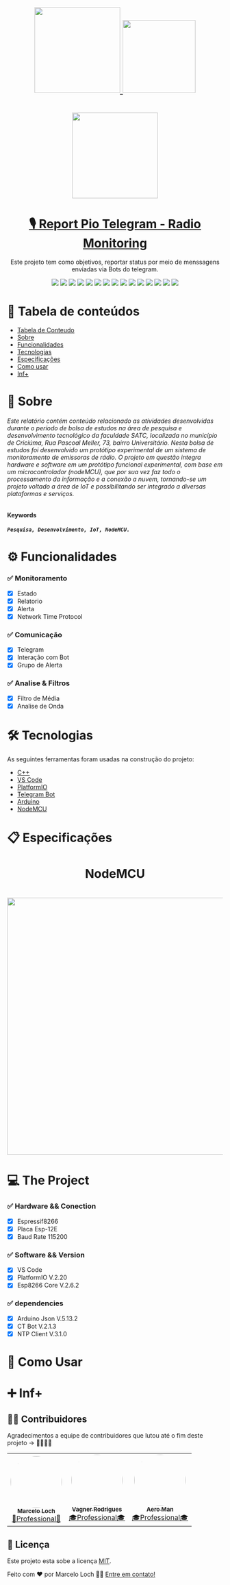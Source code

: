 <h1 align="center">
  <a align="center" href="https://web.satc.edu.br/">
    <img width="200" src="https://user-images.githubusercontent.com/56330822/100857906-0c281d80-346c-11eb-99ba-c33c29039025.jpg">
  </a>
   <a align="center" href="https://web.satc.edu.br/graduacao/engenharia-da-computacao/">
    <img width="170" src="https://user-images.githubusercontent.com/56330822/100856916-c6b72080-346a-11eb-9e72-c71dcadae249.jpg">
  </a>
</h1>

<h1 align="center">
  <a align="center" href="http://lca.satc.edu.br/">
    <img width="200" src="https://user-images.githubusercontent.com/56330822/100857346-5bba1980-346b-11eb-93c2-314035debcb7.PNG">
  </a>
</h1>

<h1 align="center">
  <a align="center" href="https://github.com/Marcelo-C0D3/RPT_V1.0">🎙️ Report Pio Telegram - Radio Monitoring</a>
</h1>


<p align="center">Este projeto tem como objetivos, reportar status por meio de menssagens enviadas via Bots do telegram.</p>

<p align="center">
  <img src="https://img.shields.io/badge/VSCode-PlatformIO-yellow?style=flat"/>
  <img src="https://img.shields.io/badge/PlatformIO-V.2.2.0-yellow"/>
  <img src="https://img.shields.io/badge/Espressif8266-V.2.6.2-yellow"/>
  <img src="https://img.shields.io/badge/Esp-NodeMCU-green?style=flat"/>
  <img src="https://img.shields.io/badge/Esp-Esp--12E-blue?style=flat"/>
  <img src="https://img.shields.io/badge/licence-MIT-blue?style=flat"/>
  <img src="https://img.shields.io/badge/platform-espressif8266-blue?style=flat"/>
  <img src="https://img.shields.io/badge/framework-Arduino-yellow?style=flat"/>
  <img src="https://img.shields.io/badge/monitor--speed-115200-red?style=flat"/>
  <img src="https://img.shields.io/badge/lib--dep-CTBot-brightgreen?style=flat"/>
  <img src="https://img.shields.io/badge/lib--dep-NTPClient-brightgreen?style=flat"/>
  <img src="https://img.shields.io/badge/lib--dep-ArduinoJson-brightgreen?style=flat"/>
  <img src="https://img.shields.io/badge/ArduinoJson-V.5.13.2-red?style=flat"/>
  <img src="https://img.shields.io/badge/CTBot-V.2.1.3-red?style=flat"/>
  <img src="https://img.shields.io/badge/NTPClient-V.3.1.0-red?style=flat"/>
</p>

# 📁  Tabela de conteúdos
<!--ts-->
   * [Tabela de Conteudo](#tabela-de-conteudo)
   * [Sobre](#sobre)
   * [Funcionalidades](#funcionalidades)
   * [Tecnologias](#tecnologias)
   * [Especificações](#--especificações)
   * [Como usar](#como-usar)
   * [Inf+](#--inf)
<!--te-->

# 📝  Sobre
###### Este relatório contém conteúdo relacionado as atividades desenvolvidas durante o período de bolsa de estudos na área de pesquisa e desenvolvimento tecnológico da faculdade SATC, localizada no município de Criciúma, Rua Pascoal Meller, 73, bairro Universitário. Nesta bolsa de estudos foi desenvolvido um protótipo experimental de um sistema de monitoramento de emissoras de rádio. O projeto em questão integra hardware e software em um protótipo funcional experimental, com base em um microcontrolador (nodeMCU), que por sua vez faz todo o processamento da informação e a conexão a nuvem, tornando-se um projeto voltado a área de IoT e possibilitando ser integrado a diversas plataformas e serviços.

#### Keywords
##### ``` Pesquisa, Desenvolvimento, IoT, NodeMCU. ```

# ⚙️  Funcionalidades
  ### ✅ Monitoramento
   - [x] Estado
   - [x] Relatorio
   - [x] Alerta
   - [x] Network Time Protocol
  ### ✅ Comunicação
   - [x] Telegram
   - [x] Interação com Bot
   - [x] Grupo de Alerta
  ### ✅ Analise & Filtros
   - [x] Filtro de Média
   - [x] Analise de Onda
# 🛠  Tecnologias
As seguintes ferramentas foram usadas na construção do projeto:

- [C++](https://devdocs.io/cpp/)
- [VS Code](https://code.visualstudio.com/)
- [PlatformIO](https://platformio.org/)
- [Telegram Bot](https://core.telegram.org/bots)
- [Arduino](https://www.arduino.cc/)
- [NodeMCU](https://www.nodemcu.com/index_en.html)

# 📋  Especificações
<h1 align="center">
  NodeMCU
 </h1>
<h1 align="center">
  <a align="center" href="https://www.nodemcu.com/index_en.html">
    <img width="600" src="https://user-images.githubusercontent.com/56330822/100844664-ea726a80-345a-11eb-8f08-16a0e13dc470.PNG">
  </a>
</h1>

# 💻  The Project
### ✅ Hardware && Conection
  - [x] Espressif8266
  - [x] Placa Esp-12E
  - [x] Baud Rate 115200
### ✅ Software && Version
  - [x] VS Code
  - [x] PlatformIO V.2.20
  - [x] Esp8266 Core V.2.6.2
### ✅ dependencies
  - [x] Arduino Json V.5.13.2
  - [x] CT Bot V.2.1.3
  - [x] NTP Client V.3.1.0

# 🧭  Como Usar


# ➕  Inf+
## 👨‍💻  Contribuidores

Agradecimentos a equipe de contribuidores que lutou até o fim  deste projeto ->  💖💖💖💖

<table align="center" >
  <tr>
    <td align="center"><a href="https://github.com/marcelo-c0d3"><img style="border-radius: 50%;" src="https://user-images.githubusercontent.com/56330822/100860997-fd436a00-346f-11eb-9508-bf484a40fa4e.jpg" width="120px;" alt=""/><br /><sub><b>Marcelo Loch</b></sub></a><br /><a href="https://www.linkedin.com/in/marcelo-loch-356a23134/" title="Profile">👨Professional👨</a>
    </td>
    <td align="center"><a href="https://github.com/vagner-rodrigues"><img style="border-radius: 50%;" src="https://user-images.githubusercontent.com/56330822/100861217-4693b980-3470-11eb-8c77-90ca5814acae.jpg" width="120px;" alt=""/><br /><sub><b>Vagner Rodrigues</b></sub></a><br /><a href="https://www.linkedin.com/in/vagner-da-silva-rodrigues-39ab2040/" title="Profile">🎓Professional🎓</a>
    </td>
    <td align="center"><a href="https://github.com/ruzarek"><img style="border-radius: 50%;" src="https://user-images.githubusercontent.com/56330822/100891635-3d1e4780-3498-11eb-918c-73f62551556c.jpeg" width="120px;" alt=""/><br /><sub><b>Aero Man</b></sub></a><br /><a href="" title="Profile">🎓Professional🎓</a>
    </td>
    
  </tr>
</table>

## 📝  Licença

Este projeto esta sobe a licença [MIT](./LICENSE).

Feito com ❤️ por Marcelo Loch 👋🏽 [Entre em contato!](https://www.linkedin.com/in/marcelo-loch-356a23134/)
